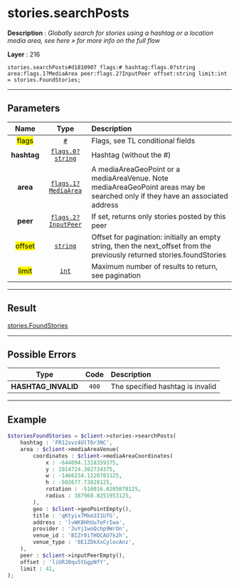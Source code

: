 # stories.searchPosts

**Description** : *Globally search for stories using a hashtag or a location media area, see here &raquo; for more info on the full flow*

**Layer** : 216

```tl
stories.searchPosts#d1810907 flags:# hashtag:flags.0?string area:flags.1?MediaArea peer:flags.2?InputPeer offset:string limit:int = stories.FoundStories;
```

---

## Parameters

| Name | Type | Description |
| :---: | :---: | :--- |
| <mark>flags</mark> | [`#`](type/#) | Flags, see TL conditional fields |
| **hashtag** | [`flags.0?string`](type/string) | Hashtag (without the #) |
| **area** | [`flags.1?MediaArea`](type/MediaArea) | A mediaAreaGeoPoint or a mediaAreaVenue.  Note mediaAreaGeoPoint areas may be searched only if they have an associated address |
| **peer** | [`flags.2?InputPeer`](type/InputPeer) | If set, returns only stories posted by this peer |
| <mark>offset</mark> | [`string`](type/string) | Offset for pagination: initially an empty string, then the next_offset from the previously returned stories.foundStories |
| <mark>limit</mark> | [`int`](type/int) | Maximum number of results to return, see pagination |

---

## Result

[stories.FoundStories](type/stories.FoundStories)

---

## Possible Errors

| Type | Code | Description |
| :---: | :---: | :--- |
| **HASHTAG_INVALID** | `400` | The specified hashtag is invalid |

---

## Example

```php
$storiesFoundStories = $client->stories->searchPosts(
	hashtag : 'FR12svz4UlT6r3NC',
	area : $client->mediaAreaVenue(
		coordinates : $client->mediaAreaCoordinates(
			x : -644094.1318359375,
			y : 1014724.302734375,
			w : -1466234.1220703125,
			h : -502677.73828125,
			rotation : -516016.0205078125,
			radius : 387968.8251953125,
		),
		geo : $client->geoPointEmpty(),
		title : 'qKtyix7Mkm3I1UfG',
		address : 'lvWK8HhUu7eFrIwa',
		provider : '3uYj1woQchp9WrOn',
		venue_id : 'BIZr0iTHQCAU7k2h',
		venue_type : '0E1ZDkXxCylocAnz',
	),
	peer : $client->inputPeerEmpty(),
	offset : 'liURJ0qu5tGgpNfY',
	limit : 41,
);
```